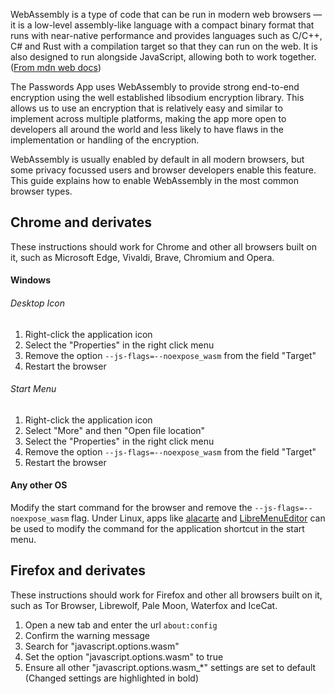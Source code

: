 WebAssembly is a type of code that can be run in modern web browsers — 
it is a low-level assembly-like language with a compact binary format that runs with near-native performance
and provides languages such as C/C++, C# and Rust with a compilation target so that they can run on the web.
It is also designed to run alongside JavaScript, allowing both to work together.
([From mdn web docs](https://developer.mozilla.org/en-US/docs/WebAssembly))

The Passwords App uses WebAssembly to provide strong end-to-end encryption using the well established libsodium encryption library.
This allows us to use an encryption that is relatively easy and similar to implement across multiple platforms,
making the app more open to developers all around the world and less likely to have flaws in the implementation or handling of the encryption.

WebAssembly is usually enabled by default in all modern browsers, but some privacy focussed users and browser developers enable this feature.
This guide explains how to enable WebAssembly in the most common browser types.


## Chrome and derivates
These instructions should work for Chrome and other all browsers built on it, such as Microsoft Edge, Vivaldi, Brave, Chromium and Opera.

#### Windows
###### Desktop Icon
1. Right-click the application icon
2. Select the "Properties" in the right click menu
3. Remove the option `--js-flags=--noexpose_wasm` from the field "Target"
4. Restart the browser

###### Start Menu
1. Right-click the application icon
2. Select "More" and then "Open file location"
3. Select the "Properties" in the right click menu
4. Remove the option `--js-flags=--noexpose_wasm` from the field "Target"
5. Restart the browser

#### Any other OS
Modify the start command for the browser and remove the `--js-flags=--noexpose_wasm` flag.
Under Linux, apps like [alacarte](https://gitlab.gnome.org/GNOME/alacarte) and [LibreMenuEditor](https://flathub.org/apps/page.codeberg.libre_menu_editor.LibreMenuEditor)
can be used to modify the command for the application shortcut in the start menu.


## Firefox and derivates
These instructions should work for Firefox and other all browsers built on it, such as Tor Browser, Librewolf, Pale Moon, Waterfox and IceCat.

1. Open a new tab and enter the url `about:config`
2. Confirm the warning message
3. Search for "javascript.options.wasm"
4. Set the option "javascript.options.wasm" to true
5. Ensure all other "javascript.options.wasm_*" settings are set to default (Changed settings are highlighted in bold)